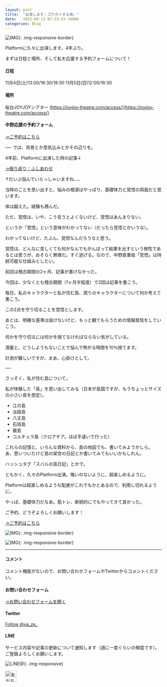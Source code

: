 ```yaml
---
layout: post
title:  "出演します：コウカイする男。"
date:   2023-09-13 07:33:43 +0900
categories: Blog
---
```



![IMG]({{site.baseurl}}/img/20230913_01.jpeg){: .img-responsive-border}

Platformに久々に出演します。4年ぶり。

まずは日程と場所、そして私を応援する予約フォームについて！

#### 日程

11月4日(土)13:00/16:30/19:30
11月5日(日)12:00/16:30

#### 場所

桜台JOYJOYシアター
[https://joyjoy-theatre.com/access/](https://joyjoy-theatre.com/access/)


#### 中野応援の予約フォーム

[→ご予約はこちら](https://www.quartet-online.net/ticket/kokai010ko?m=0ldhhaj)

—-
では、背景とか意気込みとかその辺りを。

4年前、Platformに出演した時の記事↓

[→振り返り：ふしあわせ]({{site.baseurl}}/blog/2020/01/05/Fushiawase/)

↑だいぶ悩んでいらっしゃいますね、、、

当時のことを思い出すと、悩みの根源はやっぱり、基礎体力と覚悟の両面だと思います。

体は鍛えた。経験も積んだ。

ただ、覚悟は、いや、こう言うとよくないけど、覚悟はあんまりない。

というか「覚悟」という意味がわかってない（だったら覚悟とかいうな）。

わかってないけど、たぶん、覚悟なんだろうなと思う。

覚悟は、どんなに苦しくても何がなんでもがんばって結果を出すという根性であるとは思うが、おそらく無理だ。すぐ逃げる。なので、中野直重版「覚悟」は持続可能な仕組みとしたい。

前回は稽古期間の2ヶ月、記事が書けなかった。

今回は、少なくとも稽古期間（1ヶ月半程度）で2回は記事を書こう。

毎日、私のキャラクターと私が住む島、周りのキャラクターについて何か考えて書こう。

この2点を守り切ることを覚悟とします。

あとは、明確な基準は設けないけど、もっと観てもらうための情報発信をしていこう。

何かを守り切るには何かを捨てなければならない気がしている。

酒量と、どうしようもないことで悩んで怖がる時間を10％捨てます。

計測が難しいですが、まあ、心掛けとして。

—-

さっそく、私が住む島について。

私が体験した「島」を思い出してみる（日本が島国ですが、もうちょっとサイズの小さい島を想定）。

* 江の島
* 淡路島
* 八丈島
* 石垣島
* 厳島
* コルチュラ島（クロアチア。ほぼ手違いで行った）

これらの記憶と、いろんな資料から、島の地図でも、書いてみようかしら。
あ、思いついたけど島の架空の日記とか書いてみてもいいかもしれん。

ハッシュタグ「スバルの島日記」とかで。

ともかく、久々のPlatform出演。悔いのないように、超楽しめるように。

Platformは超楽しめるような配慮がこれでもかとあるので、利用し切れるように。

やっぱ、基礎体力だなあ。筋トレ、断続的にでもやってきて良かった。

ご予約、どうぞよろしくお願いします！

[→ご予約はこちら](https://www.quartet-online.net/ticket/kokai010ko?m=0ldhhaj)

![IMG]({{site.baseurl}}/img/20230913_02.jpeg){: .img-responsive-border}

![IMG]({{site.baseurl}}/img/20230913_03.jpeg){: .img-responsive-border}





---
#### コメント
コメント機能がないので、お問い合わせフォームやTwitterからコメントください。

#### お問い合わせフォーム
[→お問い合わせフォームを開く]({{site.baseurl}}/docs/contact/)

#### Twitter

<a href="https://twitter.com/ya_ze_?ref_src=twsrc%5Etfw" class="twitter-follow-button" data-show-count="false">Follow @ya_ze_</a><script async src="https://platform.twitter.com/widgets.js" charset="utf-8"></script>


#### LINE

サービス内容や記事の更新について通知します（週に一度ぐらいの頻度です）。
ご登録よろしくお願いします。

![LINE@]({{site.baseurl}}/img/lineat.png){: .img-responsive}

<a href="https://line.me/R/ti/p/%40tqt3140x"><img height="36" border="0" alt="友だち追加" src="https://scdn.line-apps.com/n/line_add_friends/btn/ja.png"></a>
